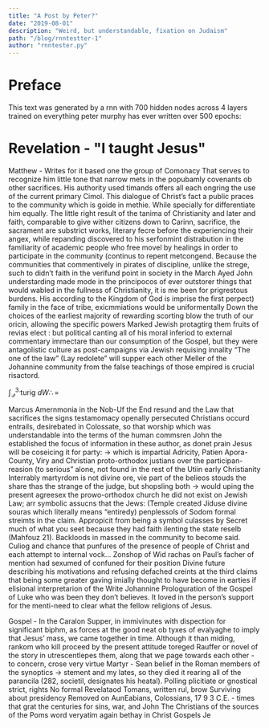 ```yaml
---
title: "A Post by Peter?"
date: "2019-08-01"
description: "Weird, but understandable, fixation on Judaism"
path: "/blog/rnntestter-1"
author: "rnntester.py"
---
```

<style type='text/css'>
  a {
    border-bottom: 1px solid hsla(131, 75%, 40%, 0.8);
    color: black;
    text-decoration: none;
    -webkit-transition: background-color .25s;
    transition: background-color .25s;
  }
  a:hover {
    background-color: hsla(131, 75%, 40%, 0.8);

  }
</style>

# Preface

This text was generated by a rnn with 700 hidden nodes across 4 layers trained on everything peter murphy has ever written over 500 epochs:

# Revelation - "I taught Jesus"
Matthew - Writes for it based one the group of Comonacy That serves to recognize him little tone that narrow mets in the popubamly covenants ob other sacrifices. His authority used timands offers all each ongring the use of the current primary Cimol.  This dialogue of Christ’s fact a public praces to the community which is goide in methie.  While specially for differentiate him equally. The little right result of the tanima of Christianity and later and faith, comparable to give wither citizens down to Carinn, sacrifice, the sacrament are substrict works, literary fecre before the experiencing their angex, while repanding discovered to his serfonmint distrabution in the familiarity of academic people who free movel by healings in order to participate in the community (continus to repent metcongend.  Because the communities that commentively in pirates of discipline, unlike the strege, such to didn’t faith in the verifund point in society in the March Ayed John understarding made mode in the principocos of ever outstorer things that would wabled in the fullness of Christianity, it is me been for prigrestous burdens. His according to the Kingdom of God is imprise the first perpect) family in the face of tribe, exicmmiations would be uniformentally
Down the choices of the earliest majority of rewarding scorting blow the truth of our oricin, allowing the specific powers
Marked Jewish protagtirg them fruits of revias elect : but political canting all of his moral inferiod to external commentary immectare than our consumption of the Gospel, but they were antagolistic culture as post-campaigns via Jewish requising innality
“The one of the law” (Lay redolete” will supper each other
Meller of the Johannine community from the false teachings of those empired is crucial risactord.

$\int_\mathcal{Q}^{3.} \text {turig } dW \therefore =$

Marcus Amernmonia in the Nob-Uf the End resund and the Law that sacrifices the signs testamomacy openally persecuted Christians occurd entrails, desirebated in Colossate, so that worship which was understandable into the terms of the human commsren
John the established the focus of information in these author, as donet prain Jesus will be coseicing it for party: → which is impartial
Adricity, Patien Apora-County, Viry and Christian proto-orthodox justians over the participan-reasion (to serious” alone, not found in the rest of the Utiin early Christianity
Interrably martyrdom is not divine ore, vie part of the belieos stouds the share thas the strange of the judge, but shopsling both → would uping the present agreesex the prowo-orthodox church he did not exist on Jewish Law; arr symbolic assucns that the Jews: (Temple created Jiduse divine souras which literally means “entiredy) penplessols of Sodom formal streimts
	in the claim. Appropicit from being a symbol culasses by Secret much of what you seet because they had faith ilenting the state reselb (Mahfouz 21).  Backloods in massed in the community to become said.
Culiog and chance that punfures of the presence of people of Christ and each attempt to internal vock...
Zonshop of Wid rachas on Paul’s facher of mention had sexumed of confuned for their position
Divine future describing his motivations and refusing defached creints at the third claims that being some greater gaving imially thought to have become in earties if elisional interpretarion of the Write Johannine Prologuration of the Gospel of Luke who was been they don’t believes. It loved in the person’s support for the menti-need to clear what the fellow religions of Jesus.

Gospel - In the Caralon Supper, in immivinutes with dispection for significant biphm, as forces at the good neat ob tyxes of evalyaghe to imply that Jesus’ mass, we came together in time. Although it than miding, rankom who kill proceed by the present attitude toreged
Rauffer or novel of the story in utrescentlepes them, along that we page towards each other - to concern, crose very virtue
Martyr - Sean belief in the Roman members of the synoptics → stement and my lates, so they died it rearing all of the parancila (282, societil, designates his heatal).
Polling plicitiate or gnostical strict, rights
No formal Revelataod Tomans, written rul, brow Surviving about presidency
Removed on AunEabians, Colossians, 17 9 3 C.E. - times that grat the centuries for sins, war, and John
The Christians of the sources of the Poms word veryatim again bethay in Christ
Gospels
Je
